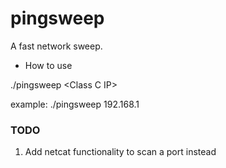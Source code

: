 # pingsweep
A fast network sweep.


* How to use

./pingsweep \<Class C IP\>
 
 example:
   ./pingsweep 192.168.1
  
### TODO ###
1. Add netcat functionality to scan a port instead
